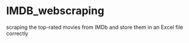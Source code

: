 # IMDB_webscraping
 scraping the top-rated movies from IMDb and store them in an Excel file correctly
